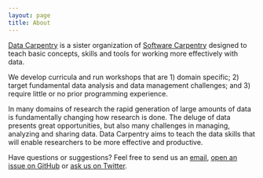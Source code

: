 ```yaml
---
layout: page
title: About
---
```


[Data Carpentry](http://datacarpentry.org) is a sister organization of 
[Software Carpentry](http://software-carpentry.org) designed to teach 
basic concepts, skills and tools for working more effectively with data.

We develop curricula and run workshops that are 1) domain specific; 
2) target fundamental data analysis and data management challenges; and 
3) require little or no prior programming experience.

In many domains of research the rapid generation of large amounts of 
data is fundamentally changing how research is done. The deluge of 
data presents great opportunities, but also many challenges in managing, 
analyzing and sharing data. Data Carpentry aims to teach the data skills that 
will enable researchers to be more effective and productive. 

Have questions or suggestions? Feel free to send us an [email](mailto:admin@datacarpentry.org), [open an issue on GitHub](https://github.com/datacarpentry) or [ask us on Twitter](https://twitter.com/datacarpentry).


